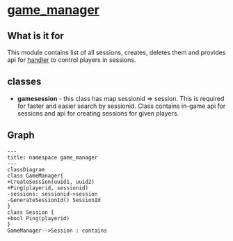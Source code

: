 # [game_manager](https://github.com/LeeDoor/hex_chess_backend/tree/main/src/game_manager)
## What is it for
This module contains list of all sessions, creates, deletes them and provides api for [handler](http_handler) to control players in sessions.
##  classes
* **gamesession** - this class has map sessionid => session. This is required for faster and easier search by sessionid. Class contains in-game api for sessions and api for creating sessions for given players.
## Graph
```mermaid
---
title: namespace game_manager
---
classDiagram
class GameManager{
+CreateSession(uuid1, uuid2)
+Ping(playerid, sessionid)
-sessions: sessionid->session
-GenerateSessionId() SessionId
}
class Session {
+bool Ping(playerid)
}
GameManager-->Session : contains
```